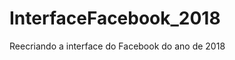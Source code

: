 # InterfaceFacebook_2018 <img href='https://img.shields.io/static/v1?label=build&message=facebook&color=blue'>

Reecriando a interface do Facebook do ano de 2018





